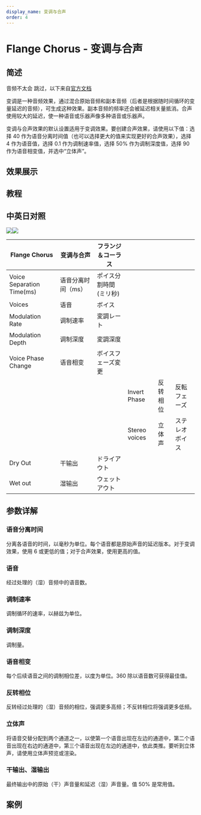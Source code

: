 ```yaml
---
display_name: 变调与合声
order: 4
---
```


# Flange Chorus - 变调与合声

## 简述

音频不太会 跳过，以下来自[官方文档](https://helpx.adobe.com/cn/after-effects/using/audio-effects.html)

变调是一种音频效果，通过混合原始音频和副本音频（后者是根据随时间循环的变量延迟的音频），可生成这种效果。副本音频的频率还会被延迟相关量抵消。合声使用较大的延迟，使一种语音或乐器声像多种语音或乐器声。

变调与合声效果的默认设置适用于变调效果。要创建合声效果，请使用以下值：选择 40 作为语音分离时间值（也可以选择更大的值来实现更好的合声效果），选择 4
作为语音值，选择 0.1 作为调制速率值，选择 50% 作为调制深度值，选择 90 作为语音相变值，并选中“立体声”。

## 效果展示

## 教程

## 中英日对照

![](https://mir.yuelili.com/user/AE/effects/AE-Effects-Audio-Flange_Chorus.png)![](https://mir.yuelili.com/user/AE/effects/AE-Effects-Audio-Flange_Chorus_cn.png)

| Flange Chorus             | 变调与合声         | フランジ＆コーラス     |               |          |                |
| ------------------------- | ------------------ | ---------------------- | ------------- | -------- | -------------- |
| Voice Separation Time(ms) | 语音分离时间（ms） | ポイス分割時間(ミリ秒) |               |          |                |
| Voices                    | 语音               | ボイス                 |               |          |                |
| Modulation Rate           | 调制速率           | 変調レート             |               |          |                |
| Modulation Depth          | 调制深度           | 変調深度               |               |          |                |
| Voice Phase Change        | 语音相变           | ボイスフェーズ変更     |               |          |                |
|                           |                    |                        | Invert Phase  | 反转相位 | 反転フェーズ   |
|                           |                    |                        | Stereo voices | 立体声   | ステレオボイス |
| Dry Out                   | 干输出             | ドライアウト           |               |          |                |
| Wet out                   | 湿输出             | ウェットアウト         |               |          |                |

## 参数详解

### 语音分离时间

分离各语音的时间，以毫秒为单位。每个语音都是原始声音的延迟版本。对于变调效果，使用 6 或更低的值；对于合声效果，使用更高的值。

### 语音

经过处理的（湿）音频中的语音数。

### 调制速率

调制循环的速率，以赫兹为单位。

### 调制深度

调制量。

### 语音相变

每个后续语音之间的调制相位差，以度为单位。360 除以语音数可获得最佳值。

### 反转相位

反转经过处理的（湿）音频的相位，强调更多高频；不反转相位将强调更多低频。

### 立体声

将语音交替分配到两个通道之一，以使第一个语音出现在左边的通道中，第二个语音出现在右边的通道中，第三个语音出现在左边的通道中，依此类推。要听到立体声，请使用立体声预览或渲染。

### 干输出、湿输出

最终输出中的原始（干）声音量和延迟（湿）声音量。值 50% 是常用值。

## 案例
